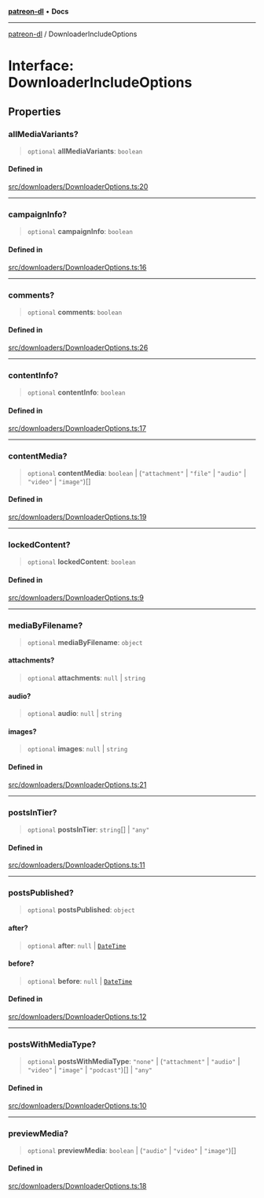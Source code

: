 [**patreon-dl**](../README.md) • **Docs**

***

[patreon-dl](../README.md) / DownloaderIncludeOptions

# Interface: DownloaderIncludeOptions

## Properties

### allMediaVariants?

> `optional` **allMediaVariants**: `boolean`

#### Defined in

[src/downloaders/DownloaderOptions.ts:20](https://github.com/patrickkfkan/patreon-dl/blob/794996b6269a4df0afea77da4d86f16365f2adf5/src/downloaders/DownloaderOptions.ts#L20)

***

### campaignInfo?

> `optional` **campaignInfo**: `boolean`

#### Defined in

[src/downloaders/DownloaderOptions.ts:16](https://github.com/patrickkfkan/patreon-dl/blob/794996b6269a4df0afea77da4d86f16365f2adf5/src/downloaders/DownloaderOptions.ts#L16)

***

### comments?

> `optional` **comments**: `boolean`

#### Defined in

[src/downloaders/DownloaderOptions.ts:26](https://github.com/patrickkfkan/patreon-dl/blob/794996b6269a4df0afea77da4d86f16365f2adf5/src/downloaders/DownloaderOptions.ts#L26)

***

### contentInfo?

> `optional` **contentInfo**: `boolean`

#### Defined in

[src/downloaders/DownloaderOptions.ts:17](https://github.com/patrickkfkan/patreon-dl/blob/794996b6269a4df0afea77da4d86f16365f2adf5/src/downloaders/DownloaderOptions.ts#L17)

***

### contentMedia?

> `optional` **contentMedia**: `boolean` \| (`"attachment"` \| `"file"` \| `"audio"` \| `"video"` \| `"image"`)[]

#### Defined in

[src/downloaders/DownloaderOptions.ts:19](https://github.com/patrickkfkan/patreon-dl/blob/794996b6269a4df0afea77da4d86f16365f2adf5/src/downloaders/DownloaderOptions.ts#L19)

***

### lockedContent?

> `optional` **lockedContent**: `boolean`

#### Defined in

[src/downloaders/DownloaderOptions.ts:9](https://github.com/patrickkfkan/patreon-dl/blob/794996b6269a4df0afea77da4d86f16365f2adf5/src/downloaders/DownloaderOptions.ts#L9)

***

### mediaByFilename?

> `optional` **mediaByFilename**: `object`

#### attachments?

> `optional` **attachments**: `null` \| `string`

#### audio?

> `optional` **audio**: `null` \| `string`

#### images?

> `optional` **images**: `null` \| `string`

#### Defined in

[src/downloaders/DownloaderOptions.ts:21](https://github.com/patrickkfkan/patreon-dl/blob/794996b6269a4df0afea77da4d86f16365f2adf5/src/downloaders/DownloaderOptions.ts#L21)

***

### postsInTier?

> `optional` **postsInTier**: `string`[] \| `"any"`

#### Defined in

[src/downloaders/DownloaderOptions.ts:11](https://github.com/patrickkfkan/patreon-dl/blob/794996b6269a4df0afea77da4d86f16365f2adf5/src/downloaders/DownloaderOptions.ts#L11)

***

### postsPublished?

> `optional` **postsPublished**: `object`

#### after?

> `optional` **after**: `null` \| [`DateTime`](../classes/DateTime.md)

#### before?

> `optional` **before**: `null` \| [`DateTime`](../classes/DateTime.md)

#### Defined in

[src/downloaders/DownloaderOptions.ts:12](https://github.com/patrickkfkan/patreon-dl/blob/794996b6269a4df0afea77da4d86f16365f2adf5/src/downloaders/DownloaderOptions.ts#L12)

***

### postsWithMediaType?

> `optional` **postsWithMediaType**: `"none"` \| (`"attachment"` \| `"audio"` \| `"video"` \| `"image"` \| `"podcast"`)[] \| `"any"`

#### Defined in

[src/downloaders/DownloaderOptions.ts:10](https://github.com/patrickkfkan/patreon-dl/blob/794996b6269a4df0afea77da4d86f16365f2adf5/src/downloaders/DownloaderOptions.ts#L10)

***

### previewMedia?

> `optional` **previewMedia**: `boolean` \| (`"audio"` \| `"video"` \| `"image"`)[]

#### Defined in

[src/downloaders/DownloaderOptions.ts:18](https://github.com/patrickkfkan/patreon-dl/blob/794996b6269a4df0afea77da4d86f16365f2adf5/src/downloaders/DownloaderOptions.ts#L18)
